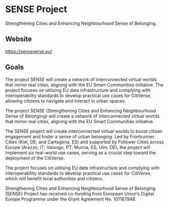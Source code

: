 # SENSE Project

Strengthening Cities and Enhancing Neighbourhood Sense of Belonging.

## Website

https://senseverse.eu/

## Goals

The project SENSE will create a network of interconnected virtual worlds that mirror real cities, aligning with the EU Smart Communities initiative. The project focuses on utilizing EU data infrastructure and complying with interoperability standards to develop practical use cases for CitiVerse, allowing citizens to navigate and interact in urban spaces.

The project SENSE (Strengthening Cities and Enhancing Neighbourhood Sense of Belonging) will create a network of interconnected virtual worlds that mirror real cities, aligning with the EU Smart Communities initiative.

The SENSE project will create interconnected virtual worlds to boost citizen engagement and foster a sense of urban belonging. Led by Frontrunner Cities (Kiel, DE; and Cartagena, ES) and supported by Follower Cities across Europe (Arezzo, IT; Valongo, PT; Murcia, ES; Ulm, DE), the project will implement six real-world use cases, serving as a crucial step toward the deployment of the CitiVerse.

The project focuses on utilising EU data infrastructure and complying with interoperability standards to develop practical use cases for CitiVerse, which will benefit local authorities and citizens.

Strengthening Cities and Enhancing Neighbourhood Sense of Belonging (SENSE) Project has received co-funding from European Union’s Digital Europe Programme under the Grant Agreement No. 101167948.

